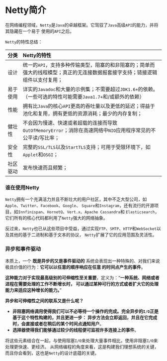Netty简介
=========================================================================
在网络编程领域，`Netty`是`Java`的卓越框架。它驾驭了`Java`高级`API`的能力，并将其隐藏在一个易于
使用的`API`之后。

`Netty`的特性总结：

| 分类 | Netty的特性 |
|:-----|:-----------|
| 设计 | 统一的`API`，支持多种传输类型，阻塞的和非阻塞的；简单而强大的线程模型；真正的无连接数据报套接字支持；链接逻辑组件以支付复用；|
| 易于使用 | 详实的`Javadoc`和大量的示例集；不需要超过`JDK1.6+`的依赖。（一些可选的特性可能需要`Java1.7+`和/或额外的依赖）|
| 性能 | 拥有比`Java`的核心`API`更高的吞吐量以及更低的延迟；得益于池化和复用，拥有更低的资源消耗；最少的内存复制；|
| 健壮性 | 不会因为慢速、快速或者超载的连接而导致`OutOfMemoryError`；消除在高速网络中`NIO`应用程序常见的不公平读/写比率； |
| 安全性 | 完整的`SSL/TLS`以及`StartTLS`支持；可用于受限环境下，如`Applet`和`OSGI`；|
| 社区驱动 | 发布快速而且频繁；|

### 谁在使用Netty
`Netty`拥有一个充满活力并且不断壮大的用户社区，其中不乏大型公司，如`Apple`、`Twitter`、`Facebook`、`Google`、
`Square`和`Instagram`，还有流行的开源项目，如`Innfinispan`、`HornetQ`、`Vert.x`、`Apache Cassandra`和
`Elasticsearch`，它们所有的核心代码都利用了`Netty`强大的网络抽象。

反过来，`Netty`也已从这些项目中受益，通过实现`FTP`、`SMTP`、`HTTP`和`WebSocket`以及其他的基于二进制和基于文本的协议，
`Netty`扩展了它的应用范围及灵活性。

### 异步和事件驱动
本质上，一个 **既是异步的又是事件驱动的** 系统会表现出一种特殊的、对我们来说极具价值的行为：**它可以以任意的顺序响应在任意
的时间点产生的事件**。

**这种能力对于实现最高级别的可伸缩性至关重要**，定义为：“**一种系统、网络或者进程在需要处理的工作不断增长时，
可以通过某种可行的方式或者扩大它的处理能力来适应这种增长的能力。**”

**异步和可伸缩性之间的联系又是什么呢？**
+ **非阻塞网络调用使得我们可以不必等待一个操作的完成。完全异步的`I/O`正是基于这个特性构建的，并且更进一步：
异步方法会立即返回，并且在它完成时，会直接或者在稍后的某个时间点通知用户**。
+ **选择器使得我们能够通过较少的线程便可监视许多连接上的事件**。

将这些元素结合在一起，与使用阻塞`I/O`来处理大量事件相比，使用非阻塞`I/O`来处理更快速、更经济。
从网络编程的角度来看，这是构建我们理想系统的关键，而且你会看到，这也是`Netty`的设计底蕴的关键。






